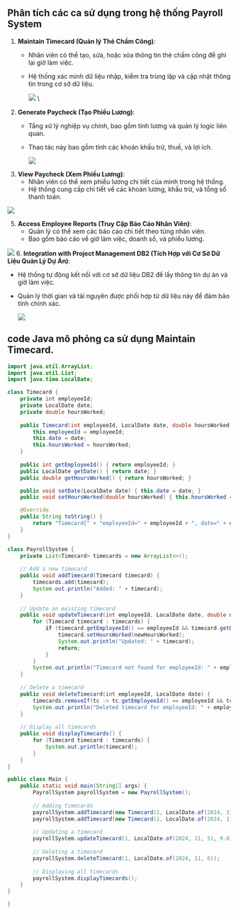 
## Phân tích các ca sử dụng trong hệ thống Payroll System
1. **Maintain Timecard (Quản lý Thẻ Chấm Công)**: 
   - Nhân viên có thể tạo, sửa, hoặc xóa thông tin thẻ chấm công để ghi lại giờ làm việc.
   - Hệ thống xác minh dữ liệu nhập, kiểm tra trùng lặp và cập nhật thông tin trong cơ sở dữ liệu.
     
     ![](https://www.planttext.com/api/plantuml/png/UhzxlqDnIM9HIMbk3bToJc9niO9VHc9UM6Pgda8rbm88v2R2HAmKWakAClFI8U8b60A9-I4PgSuPYRdE-Ndf6ddfYPLM2Yw99Qaw2kcP-LOAcNabcbOAI4guQhcWTY898gm52g9QW30HmY_ETuUQ2-5dPwRcXXGb8Zi2QA5JVdvEQc8UH4boOW7GDoNEmIu-8Bco_CmKa2lWVbOoL5BGrLLGCj3Jqr92SPQLGc7fmrsBy-9p3k_bSaZDIm6560000F__0m00)
   \
2. **Generate Paycheck (Tạo Phiếu Lương)**:
   - Tầng xử lý nghiệp vụ chính, bao gồm tính lương và quản lý logic liên quan.
   - Thao tác này bao gồm tính các khoản khấu trừ, thuế, và lợi ích.
     
     ![](https://www.planttext.com/api/plantuml/png/UhzxlqDnIM9HIMbk3bToJc9niO97QaX6VbwwJocGKAZcKW21aiJyW8pCr5Ame4PUHc9UM6PgdfM27vIbQQM0aEUgvO8Q1PE66PERw0VN6bnIb0bK2p4UNI2tD1bib9L2Mav-OWd2H8Gj23CHOgY6v824tFEJOOQ01RCpyXFpl3CIIqEAIb4amAf3CagJGKv4aId9pCk0wj3Gn93nGTQ7a0Uw62KWbGoL57Hr5PGCzFIqb92zOQLGyd3NmdmkU5ZXKPcNyN3NsZmkXzIy551y0G000F__0m00)
3. **View Paycheck (Xem Phiếu Lương)**:
   - Nhân viên có thể xem phiếu lương chi tiết của mình trong hệ thống.
   - Hệ thống cung cấp chi tiết về các khoản lương, khấu trừ, và tổng số thanh toán.

![](https://www.planttext.com/api/plantuml/png/UhzxlqDnIM9HIMbk3bToJc9niO9VHc9UM6Pgda8rbm88v2R2HAmKWakAClFI8U8bw08LgRa16PcffJwb-Ndf6ffM2WWULoqNr7I46C9yX1YgWJaW8VVyP2k5j9pyn1A8O7P6VcAUTqPYQKXHAOe4M7L8HcaooBceCecLpXcP8Pcf9N2dGQq1EWlkNIL39GLTNGKb0pqzBILaTrg1VCRba9gN0Wea00000F__0m00)

5. **Access Employee Reports (Truy Cập Báo Cáo Nhân Viên)**:
   - Quản lý có thể xem các báo cáo chi tiết theo từng nhân viên.
   - Bao gồm báo cáo về giờ làm việc, doanh số, và phiếu lương.
     
![](https://www.planttext.com/api/plantuml/png/T56nRi8m4Dtz5QTCj188Lay8rWYr0h6Yg-F6bf8xbDYLKDMlw7TqwbQ63lqIlg2_G8ATH23XwUxTUtVlpl_7ttdji7A-B8GgiAxXsIEb1tWNqBuIGovXxIfBUK2TfXkWyeSbxXV8I-ILGTfQJIEAWOGEUf0GEE93n7bTQPYuwcNtPlRYq6oGXlnQc5jEiMmQAWcMN00pHZ8RuoMy5emHLCPkh7QfPyebF1ch_IME1f13-r6pnHlRhBKHhvNC4XYF8PbE9ez9vqfUph9Jfv-llUZNl4DLVzyY9jUCmKR3Ua7UvQVZPodcchBsqyu0003__mC0)
6. **Integration with Project Management DB2 (Tích Hợp với Cơ Sở Dữ Liệu Quản Lý Dự Án)**:
   - Hệ thống tự động kết nối với cơ sở dữ liệu DB2 để lấy thông tin dự án và giờ làm việc.
   - Quản lý thời gian và tài nguyên được phối hợp từ dữ liệu này để đảm bảo tính chính xác.

      ![](https://www.planttext.com/api/plantuml/png/UhzxlqDnIM9HIMbk3bToJc9niO97QaX6VbwwJocGKAZcKW21aipa38_y0XSd8mrDAuMo_CmKhbekg7hdO1UVmDB4F9zAbrB7FA0IcARSH920bK9mIL5cNZfCp2yZCIyiCnLDF3qptoSn5oYURAMGcLS24Sn9h0Gx9IGp3sGIo6ge7g3bACvKCbHIqDK5KvZEiL8eERmsEIC-u-7knGLS3gbvAI3F0W000F__0m00)

## code Java mô phỏng ca sử dụng Maintain Timecard.
```java
import java.util.ArrayList;
import java.util.List;
import java.time.LocalDate;

class Timecard {
    private int employeeId;
    private LocalDate date;
    private double hoursWorked;
    
    public Timecard(int employeeId, LocalDate date, double hoursWorked) {
        this.employeeId = employeeId;
        this.date = date;
        this.hoursWorked = hoursWorked;
    }
    
    public int getEmployeeId() { return employeeId; }
    public LocalDate getDate() { return date; }
    public double getHoursWorked() { return hoursWorked; }

    public void setDate(LocalDate date) { this.date = date; }
    public void setHoursWorked(double hoursWorked) { this.hoursWorked = hoursWorked; }

    @Override
    public String toString() {
        return "Timecard{" + "employeeId=" + employeeId + ", date=" + date + ", hoursWorked=" + hoursWorked + '}';
    }
}

class PayrollSystem {
    private List<Timecard> timecards = new ArrayList<>();
    
    // Add a new timecard
    public void addTimecard(Timecard timecard) {
        timecards.add(timecard);
        System.out.println("Added: " + timecard);
    }
    
    // Update an existing timecard
    public void updateTimecard(int employeeId, LocalDate date, double newHoursWorked) {
        for (Timecard timecard : timecards) {
            if (timecard.getEmployeeId() == employeeId && timecard.getDate().equals(date)) {
                timecard.setHoursWorked(newHoursWorked);
                System.out.println("Updated: " + timecard);
                return;
            }
        }
        System.out.println("Timecard not found for employeeId: " + employeeId + " on date: " + date);
    }
    
    // Delete a timecard
    public void deleteTimecard(int employeeId, LocalDate date) {
        timecards.removeIf(tc -> tc.getEmployeeId() == employeeId && tc.getDate().equals(date));
        System.out.println("Deleted timecard for employeeId: " + employeeId + " on date: " + date);
    }
    
    // Display all timecards
    public void displayTimecards() {
        for (Timecard timecard : timecards) {
            System.out.println(timecard);
        }
    }
}

public class Main {
    public static void main(String[] args) {
        PayrollSystem payrollSystem = new PayrollSystem();
        
        // Adding timecards
        payrollSystem.addTimecard(new Timecard(1, LocalDate.of(2024, 11, 5), 8.0));
        payrollSystem.addTimecard(new Timecard(1, LocalDate.of(2024, 11, 6), 7.5));
        
        // Updating a timecard
        payrollSystem.updateTimecard(1, LocalDate.of(2024, 11, 5), 9.0);
        
        // Deleting a timecard
        payrollSystem.deleteTimecard(1, LocalDate.of(2024, 11, 6));
        
        // Displaying all timecards
        payrollSystem.displayTimecards();
    }
}

}
